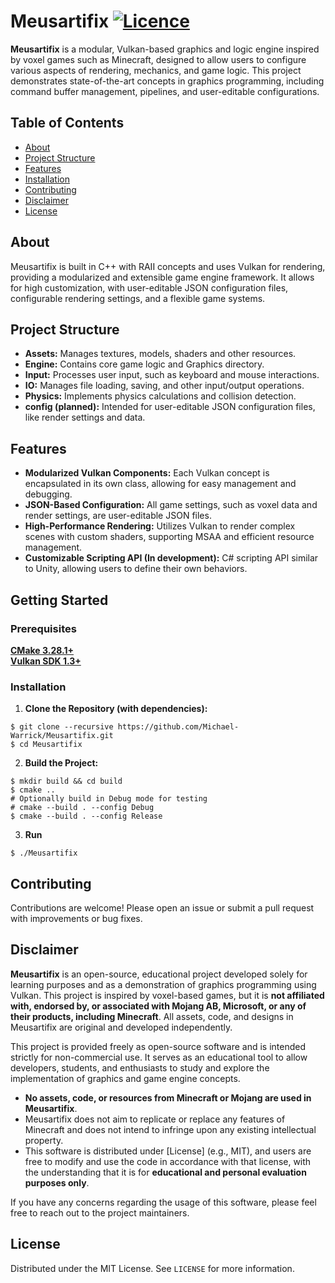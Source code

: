# Meusartifix [![Licence](https://img.shields.io/github/license/Michael-Warrick/Meusartifix?style=flat)](./LICENSE)

**Meusartifix** is a modular, Vulkan-based graphics and logic engine inspired by voxel games such as Minecraft, designed to allow users to configure various aspects of rendering, mechanics, and game logic. 
This project demonstrates state-of-the-art concepts in graphics programming, including command buffer management, pipelines, and user-editable configurations.

## Table of Contents
- [About](#about)
- [Project Structure](#project-structure)
- [Features](#features)
- [Installation](#getting-started)
- [Contributing](#contributing)
- [Disclaimer](#disclaimer)
- [License](#license)

## About
Meusartifix is built in C++ with RAII concepts and uses Vulkan for rendering, providing a modularized and extensible game engine framework.
It allows for high customization, with user-editable JSON configuration files, configurable rendering settings, and a flexible game systems.

## Project Structure
- **Assets:** Manages textures, models, shaders and other resources.
- **Engine:** Contains core game logic and Graphics directory.
- **Input:** Processes user input, such as keyboard and mouse interactions.
- **IO:** Manages file loading, saving, and other input/output operations.
- **Physics:** Implements physics calculations and collision detection.
- **config (planned):** Intended for user-editable JSON configuration files, like render settings and data.

## Features
- **Modularized Vulkan Components:** Each Vulkan concept is encapsulated in its own class, allowing for easy management and debugging.
- **JSON-Based Configuration:** All game settings, such as voxel data and render settings, are user-editable JSON files.
- **High-Performance Rendering:** Utilizes Vulkan to render complex scenes with custom shaders, supporting MSAA and efficient resource management.
- **Customizable Scripting API (In development):** C# scripting API similar to Unity, allowing users to define their own behaviors.

## Getting Started
### Prerequisites
[**CMake 3.28.1+**](https://cmake.org/download/#new_tab)\
[**Vulkan SDK 1.3+**](https://vulkan.lunarg.com/#new_tab)

### Installation

1. **Clone the Repository (with dependencies):**
```shell
$ git clone --recursive https://github.com/Michael-Warrick/Meusartifix.git
$ cd Meusartifix
```

2. **Build the Project:**
```shell
$ mkdir build && cd build
$ cmake ..
# Optionally build in Debug mode for testing
# cmake --build . --config Debug
$ cmake --build . --config Release
```

3. **Run**
```shell
$ ./Meusartifix
```

## Contributing
Contributions are welcome! Please open an issue or submit a pull request with improvements or bug fixes.

## Disclaimer
**Meusartifix** is an open-source, educational project developed solely for learning purposes and as a demonstration of graphics programming using Vulkan. This project is inspired by voxel-based games, but it is **not affiliated with, endorsed by, or associated with Mojang AB, Microsoft, or any of their products, including Minecraft**. All assets, code, and designs in Meusartifix are original and developed independently.

This project is provided freely as open-source software and is intended strictly for non-commercial use. It serves as an educational tool to allow developers, students, and enthusiasts to study and explore the implementation of graphics and game engine concepts.
- **No assets, code, or resources from Minecraft or Mojang are used in Meusartifix**.
- Meusartifix does not aim to replicate or replace any features of Minecraft and does not intend to infringe upon any existing intellectual property.
- This software is distributed under [License] (e.g., MIT), and users are free to modify and use the code in accordance with that license, with the understanding that it is for **educational and personal evaluation purposes only**.

If you have any concerns regarding the usage of this software, please feel free to reach out to the project maintainers.

## License
Distributed under the MIT License. See `LICENSE` for more information.
